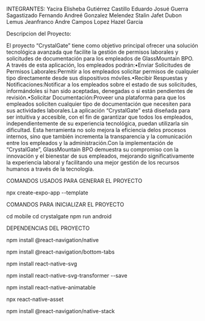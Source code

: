 INTEGRANTES:
Yacira Elisheba Gutiérrez Castillo
Eduardo Josué Guerra Sagastizado 
Fernando Andreé Gonzalez Melendez
Stalin Jafet Dubon Lemus 
Jeanfranco Andre Campos Lopez
Hazel Garcia 

Descripcion del Proyecto:

El proyecto “CrystalGate” tiene como objetivo principal ofrecer una solución tecnológica avanzada que facilite la gestión de permisos laborales y solicitudes de documentación para los empleados de GlassMountain BPO. A través de esta aplicación, los empleados podrán:•Enviar Solicitudes de Permisos Laborales:Permitir a los empleados solicitar permisos de cualquier tipo directamente desde sus dispositivos móviles.•Recibir Respuestas y Notificaciones:Notificar a los empleados sobre el estado de sus solicitudes, informándoles si han sido aceptadas, denegadas o si están pendientes de revisión.•Solicitar Documentación:Proveer una plataforma para que los empleados soliciten cualquier tipo de documentación que necesiten para sus actividades laborales.La aplicación “CrystalGate” está diseñada para ser intuitiva y accesible, con el fin de garantizar que todos los empleados, independientemente de su experiencia tecnológica, puedan utilizarla sin dificultad. Esta herramienta no solo mejora la eficiencia delos procesos internos, sino que también incrementa la transparencia y la comunicación entre los empleados y la administración.Con la implementación de “CrystalGate”, GlassMountain BPO demuestra su compromiso con la innovación y el bienestar de sus empleados, mejorando significativamente la experiencia laboral y facilitando una mejor gestión de los recursos humanos a través de la tecnología.

COMANDOS USADOS PARA GENERAR EL PROYECTO

npx create-expo-app --template

COMANDOS PARA INICIALIZAR EL PROYECTO

cd mobile
cd crystalgate
npm run android

DEPENDENCIAS DEL PROYECTO

npm install @react-navigation/native

npm install @react-navigation/bottom-tabs

npm install react-native-svg

npm install react-native-svg-transformer --save

npm install react-native-animatable

npx react-native-asset 

npm install @react-navigation/native-stack